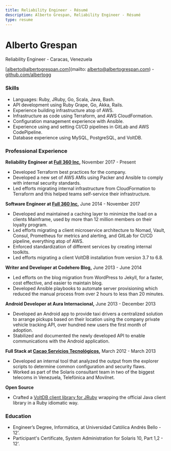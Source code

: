 ```yaml
---
title: Reliability Engineer - Résumé
description: Alberto Grespan, Reliability Engineer - Résumé
type: resume
---
```


# Alberto Grespan

Reliability Engineer - Caracas, Venezuela

[alberto@albertogrespan.com](mailto: alberto@albertogrespan.com) -
[github.com/albertogg][github]

### Skills

- Languages: Ruby, JRuby, Go, Scala, Java, Bash.
- API development using Ruby Grape, Go, Akka, Rails.
- Experience building infrastructure atop of AWS.
- Infrastructure as code using Terraform, and AWS CloudFormation.
- Configuration management experience with Ansible.
- Experience using and setting CI/CD pipelines in GitLab and AWS CodePipeline.
- Database experience using MySQL, PostgreSQL, and VoltDB.

### Professional Experience

**Reliability Engineer at [Full 360 Inc][full360],** November 2017 - Present

- Developed Terraform best practices for the company.
- Developed a new set of AWS AMIs using Packer and Ansible to comply with
  internal security standards.
- Led efforts migrating internal infrastructure from CloudFormation to Terraform
  and this helped teams self-service their infrastructure.

**Software Engineer at [Full 360 Inc][full360],** June 2014 - November 2017

- Developed and maintained a caching layer to minimize the load on a clients
  Mainframe, used by more than 12 million members on their loyalty program.
- Led efforts migrating a client microservice architecture to Nomad, Vault,
  Consul, Prometheus for metrics and alerting, and GitLab for CI/CD pipeline,
  everything atop of AWS.
- Enforced standardization of different services by creating internal toolkits.
- Led efforts migrating a client VoltDB installation from version 3.7 to 6.8.

**Writer and Developer at Codehero Blog,** June 2013 - June 2014

- Led efforts on the blog migration from WordPress to Jekyll, for a faster, cost
  effective, and easier to maintain blog.
- Developed Ansible playbooks to automate server provisioning which reduced the
  manual process from over 2 hours to less than 20 minutes.

**Android Developer at Aura Internacional,** June 2013 - December 2013

- Developed an Android app to provide taxi drivers a centralized solution to
  arrange pickups based on their location using the company private vehicle
  tracking API, over hundred new users the first month of adoption.
- Stabilized and documented the newly developed API to enable communications
  with the Android application.

**Full Stack at [Cacao Servicios Tecnológicos][cacao],** March 2012 - March 2013

- Developed an internal tool that analyzed the output from the explorer scripts
  to determine common configuration and security flaws.
- Worked as part of the Solaris consultant team in two of the biggest telecoms
  in Venezuela, Telefónica and Movilnet.

**Open Source**

- Crafted a [VoltDB client library for JRuby][jruby-client] wrapping the
  official Java client library in a Ruby idiomatic way.

### Education

- Engineer’s Degree, Informática, at Universidad Católica Andrés Bello - 12'.
- Participant's Certificate, System Administration for Solaris 10, Part 1,2 - 12'.

[github]: https://github.com/albertogg
[full360]: http://www.full360.com
[cacao]: http://cacaoenbytes.com/
[jruby-client]: https://github.com/full360/voltdb-client-jruby
